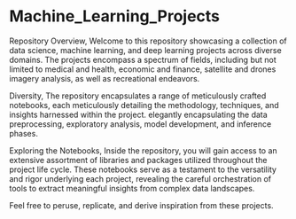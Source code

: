 # Machine_Learning_Projects
Repository Overview,
Welcome to this repository showcasing a collection of data science, machine learning, and deep learning projects across diverse domains. The projects encompass a spectrum of fields, including but not limited to medical and health, economic and finance, satellite and drones imagery analysis, as well as recreational endeavors.

Diversity,
The repository encapsulates a range of meticulously crafted notebooks, each meticulously detailing the methodology, techniques, and insights harnessed within the project. elegantly encapsulating the data preprocessing, exploratory analysis, model development, and inference phases.

Exploring the Notebooks,
Inside the repository, you will gain access to an extensive assortment of libraries and packages utilized throughout the project life cycle. These notebooks serve as a testament to the versatility and rigor underlying each project, revealing the careful orchestration of tools to extract meaningful insights from complex data landscapes.

Feel free to peruse, replicate, and derive inspiration from these projects.


